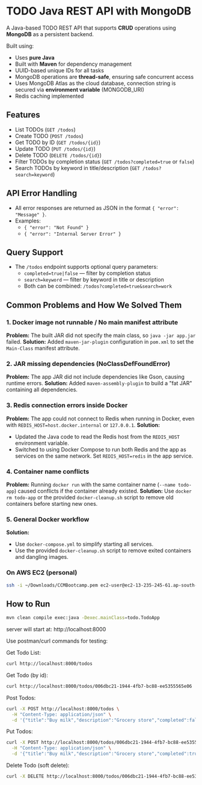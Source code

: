 # TODO Java REST API with MongoDB

A Java-based TODO REST API that supports **CRUD** operations using **MongoDB** as a persistent backend.

Built using:
- Uses **pure Java**
- Built with **Maven** for dependency management
- UUID-based unique IDs for all tasks
- MongoDB operations are **thread-safe**, ensuring safe concurrent access
- Uses MongoDB Atlas as the cloud database, connection string is secured via **environment variable** (MONGODB_URI)
- Redis caching implemented

## Features

- List TODOs (`GET /todos`)
- Create TODO (`POST /todos`)
- Get TODO by ID (`GET /todos/{id}`)
- Update TODO (`PUT /todos/{id}`)
- Delete TODO (`DELETE /todos/{id}`)
- Filter TODOs by completion status (`GET /todos?completed=true` or `false`)
- Search TODOs by keyword in title/description (`GET /todos?search=keyword`)

## API Error Handling

- All error responses are returned as JSON in the format `{ "error": "Message" }`.
- Examples:
  - `{ "error": "Not Found" }`
  - `{ "error": "Internal Server Error" }`

## Query Support

- The `/todos` endpoint supports optional query parameters:
  - `completed=true|false` — filter by completion status
  - `search=keyword` — filter by keyword in title or description
  - Both can be combined: `/todos?completed=true&search=work`

## Common Problems and How We Solved Them

### 1. Docker image not runnable / No main manifest attribute
**Problem:** The built JAR did not specify the main class, so `java -jar app.jar` failed.
**Solution:** Added `maven-jar-plugin` configuration in `pom.xml` to set the `Main-Class` manifest attribute.

### 2. JAR missing dependencies (NoClassDefFoundError)
**Problem:** The app JAR did not include dependencies like Gson, causing runtime errors.
**Solution:** Added `maven-assembly-plugin` to build a "fat JAR" containing all dependencies.

### 3. Redis connection errors inside Docker
**Problem:** The app could not connect to Redis when running in Docker, even with `REDIS_HOST=host.docker.internal` or `127.0.0.1`.
**Solution:**
- Updated the Java code to read the Redis host from the `REDIS_HOST` environment variable.
- Switched to using Docker Compose to run both Redis and the app as services on the same network. Set `REDIS_HOST=redis` in the app service.

### 4. Container name conflicts
**Problem:** Running `docker run` with the same container name (`--name todo-app`) caused conflicts if the container already existed.
**Solution:** Use `docker rm todo-app` or the provided `docker-cleanup.sh` script to remove old containers before starting new ones.

### 5. General Docker workflow
**Solution:**
- Use `docker-compose.yml` to simplify starting all services.
- Use the provided `docker-cleanup.sh` script to remove exited containers and dangling images.

### On AWS EC2 (personal)
```bash
ssh -i ~/Downloads/CCMBootcamp.pem ec2-user@ec2-13-235-245-61.ap-south-1.compute.amazonaws.com
```

## How to Run

```bash
mvn clean compile exec:java -Dexec.mainClass=todo.TodoApp
```

server will start at:
http://localhost:8000


Use postman/curl commands for testing:

Get Todo List:
```bash
curl http://localhost:8000/todos
```

Get Todo (by id):
```bash
curl http://localhost:8000/todos/006dbc21-1944-4fb7-bc88-ee5355565e06
```

Post Todos:
```bash
curl -X POST http://localhost:8000/todos \
  -H "Content-Type: application/json" \
  -d '{"title":"Buy milk","description":"Grocery store","completed":false}'
```

Put Todos:
```bash
curl -X POST http://localhost:8000/todos/006dbc21-1944-4fb7-bc88-ee5355565e06 \
  -H "Content-Type: application/json" \
  -d '{"title":"Buy milk","description":"Grocery store","completed":true}'
```

Delete Todo (soft delete):
```bash
curl -X DELETE http://localhost:8000/todos/006dbc21-1944-4fb7-bc88-ee5355565e06
```
